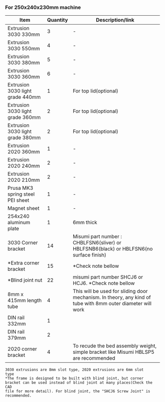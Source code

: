 ### For 250x240x230mm machine

| Item                             | Quantity | Description/link                                                                                            |
| -------------------------------- | -------- | ----------------------------------------------------------------------------------------------------------- |
| Extrusion 3030 330mm             | 3        | -                                                                                                           |
| Extrusion 3030 550mm             | 4        | -                                                                                                           |
| Extrusion 3030 380mm             | 5        | -                                                                                                           |
| Extrusion 3030 360mm             | 6        | -                                                                                                           |
| Extrusion 3030 light grade 440mm | 1        | For top lid(optional)                                                                                       |
| Extrusion 3030 light grade 360mm | 2        | For top lid(optional)                                                                                       |
| Extrusion 3030 light grade 380mm | 2        | For top lid(optional)                                                                                       |
| Extrusion 2020 360mm             | 1        | -                                                                                                           |
| Extrusion 2020 240mm             | 2        | -                                                                                                           |
| Extrusion 2020 210mm             | 2        | -                                                                                                           |
| Prusa MK3 spring steel PEI sheet | 1        | -                                                                                                           |
| Magnet sheet                     | 1        | -                                                                                                           |
| 254x240 aluminum plate           | 1        | 6mm thick                                                                                            |
| 3030 Corner bracket              | 14       | Misumi part number : CHBLFSN6(sliver) or HBLFSNB6(black) or HBLFSN6(no surface finish)                      |
| \*Extra corner bracket           | 15       | \*Check note bellow                                                                                         |
| \*Blind joint nut                | 22       | misumi part number SHCJ6 or HCJ6. \*Check note bellow                                                       |
| 8mm x 415mm length tube          | 4        | This will be used for sliding door mechanism. In theory, any kind of tube with 8mm outer diameter will work |
| DIN rail 332mm                   | 1        |                                                                                                             |
| DIN rail 379mm                   | 2        |                                                                                                             |
| 2020 corner bracket              | 4        | To recude the bed assembly weight, simple bracket like Misumi HBLSP5 are recommended                        |

<code>3030 extrusions are 8mm slot type, 2020 extrusions are 6mm slot type</code>  
<code>\*The frame is designed to be built with blind joint, but corner bracket can be used instead of blind joint at many places(Check the CAD file for more detail). For blind joint, the "SHCJ6 Screw Joint" is recommended.</code>
